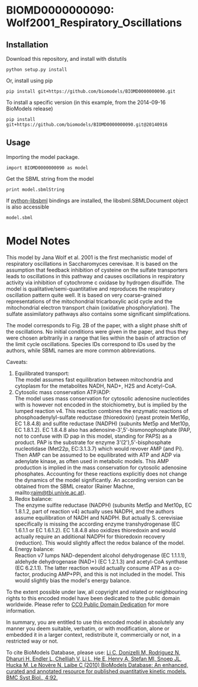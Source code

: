 # BIOMD0000000090: Wolf2001_Respiratory_Oscillations

## Installation

Download this repository, and install with distutils

`python setup.py install`

Or, install using pip

`pip install git+https://github.com/biomodels/BIOMD0000000090.git`

To install a specific version (in this example, from the 2014-09-16 BioModels release)

`pip install git+https://github.com/biomodels/BIOMD0000000090.git@20140916`

## Usage

Importing the model package.

`import BIOMD0000000090 as model`

Get the SBML string from the model

`print model.sbmlString`

If [python-libsbml](https://pypi.python.org/pypi/python-libsbml) bindings are
installed, the libsbml.SBMLDocument object is also accessible

`model.sbml`


# Model Notes


This model by Jana Wolf et al. 2001 is the first mechanistic model of
respiratory oscillations in Saccharomyces cerevisae. It is based on the
assumption that feedback inhibition of cysteine on the sulfate transporters
leads to oscillations in this pathway and causes oscillations in respiratory
activity via inhibition of cytochrome c oxidase by hydrogen disulfide. The
model is qualitative/semi-quantitative and reproduces the respiratory
oscillation pattern quite well. It is based on very coarse-grained
representations of the mitochondrial tricarboxylic acid cycle and the
mitochondrial electron transport chain (oxidative phosphorylation). The
sulfate assimilatory pathways also contains some significant simplifcations.

The model corresponds to Fig. 2B of the paper, with a slight phase shift of
the oscillations. No initial conditions were given in the paper, and thus they
were chosen arbitrarily in a range that lies within the basin of attraction of
the limit cycle oscillations. Species IDs correspond to IDs used by the
authors, while SBML names are more common abbreviations.

Caveats:  
1) Equilibrated transport:  
The model assumes fast equilibration between mitochondria and cytoplasm for
the metabolites NADH, NAD+, H2S and Acetyl-CoA.  
2) Cytosolic mass conservation ATP/ADP:  
The model uses mass conservation for cytosolic adenosine nucleotides with is
however not encoded in the stoichiometry, but is implied by the lumped
reaction v4. This reaction combines the enzymatic reactions of
phosphoadenylyl-sulfate reductase (thioredoxin) (yeast protein Met16p, EC
1.8.4.8) and sulfite reductase (NADPH) (subunits Met5p and Met10p, EC
1.8.1.2). EC 1.8.4.8 also has adenosine-3',5'-bismonophosphate (PAP, not to
confuse with ID pap in this model, standing for PAPS) as a product. PAP is the
substrate for enzyme 3'(2'),5'-bisphosphate nucleotidase (Met22p, EC:3.1.3.7)
which would revover AMP (and Pi). Then AMP can be assumed to be equilibrated
with ATP and ADP via adenylate kinase, as often used in metabolic models. This
AMP production is implied in the mass conservation for cytosolic adenosine
phosphates. Accounting for these reactions explicitly does not change the
dynamics of the model significantly. An according version can be obtained from
the SBML creator (Rainer Machne, mailto:raim@tbi.univie.ac.at).  
3) Redox balance:  
The enzyme sulfite reductase (NADPH) (subunits Met5p and Met10p, EC 1.8.1.2,
part of reaction v4) actually uses NADPH, and the authors assume equilibration
of NADH and NADPH. But actually S. cerevisiae specifically is missing the
according enzyme transhydrogenase (EC 1.6.1.1 or EC 1.6.1.2). EC 1.8.4.8 also
oxidizes thioredoxin and would actually require an additional NADPH for
thioredoxin recovery (reduction). This would slightly affect the redox balance
of the model.  
4) Energy balance:  
Reaction v7 lumps NAD-dependent alcohol dehydrogenase (EC 1.1.1.1), aldehyde
dehydrogenase (NAD+) (EC 1.2.1.3) and acetyl-CoA synthase (EC 6.2.1.1). The
latter reaction would actually consume ATP as a co-factor, producing AMP+PPi,
and this is not included in the model. This would slightly bias the model's
energy balance.

  

To the extent possible under law, all copyright and related or neighbouring
rights to this encoded model have been dedicated to the public domain
worldwide. Please refer to [CC0 Public Domain
Dedication](http://creativecommons.org/publicdomain/zero/1.0/) for more
information.

In summary, you are entitled to use this encoded model in absolutely any
manner you deem suitable, verbatim, or with modification, alone or embedded it
in a larger context, redistribute it, commercially or not, in a restricted way
or not.

  

To cite BioModels Database, please use: [Li C, Donizelli M, Rodriguez N,
Dharuri H, Endler L, Chelliah V, Li L, He E, Henry A, Stefan MI, Snoep JL,
Hucka M, Le Novère N, Laibe C (2010) BioModels Database: An enhanced, curated
and annotated resource for published quantitative kinetic models. BMC Syst
Biol., 4:92.](http://www.ncbi.nlm.nih.gov/pubmed/20587024)


